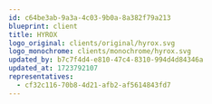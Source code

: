 ```yaml
---
id: c64be3ab-9a3a-4c03-9b0a-8a382f79a213
blueprint: client
title: HYROX
logo_original: clients/original/hyrox.svg
logo_monochrome: clients/monochrome/hyrox.svg
updated_by: b7c7f4d4-e810-47c4-8310-994d4d84346a
updated_at: 1723792107
representatives:
  - cf32c116-70b8-4d21-afb2-af5614843fd7
---
```

